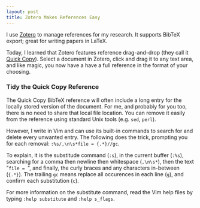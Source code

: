 ```yaml
---
layout: post
title: Zotero Makes References Easy
---
```


I use [Zotero](http://www.zotero.org) to manage references for my research.
It supports BibTeX export; great for writing papers in LaTeX.

Today, I learned that Zotero features reference drag-and-drop (they call it
[Quick Copy](https://www.zotero.org/support/creating_bibliographies)).
Select a document
in Zotero, click and drag it to any text area, and like magic, you now have a
have a full reference in the format of your choosing.

### Tidy the Quick Copy Reference 

The Quick Copy BibTeX reference will often include a long entry for the locally
stored version of the document. For me, and probably for you too, there is no
need to share that local file location.  You can remove it easily from the
reference using standard Unix tools (e.g. `sed`, `perl`). 

However, I write in Vim and can use its built-in commands to search for and
delete every unwanted entry.  The following does the trick, prompting you for
each removal: `:%s/,\n\s*file = {.*}//gc`.

To explain, it is the substitude command (`:s`), in the current buffer (`:%s`),
searching for a comma then newline then whitespace (`,\n\s*`), then the text
"`file = `", and finally, the curly braces and any characters in-between
(`{.*}`). The trailing `gc` means replace all occurences in each line (`g`),
and confirm each substitution (`c`). 

For more information on the substitute command, read the Vim help files by
typing `:help substitute` and `:help s_flags`. 
